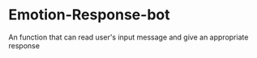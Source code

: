 # Emotion-Response-bot
An function that can read user's input message and give an appropriate response
